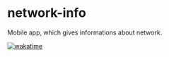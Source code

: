 # network-info
Mobile app, which gives informations about network.

[![wakatime](https://wakatime.com/badge/github/filip2cz/network-info.svg?2)](https://wakatime.com/badge/github/filip2cz/network-info)